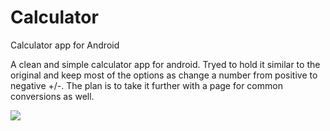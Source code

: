 # Calculator
Calculator app for Android

A clean and simple calculator app for android. Tryed to hold it similar to the original and keep most of the options as change a number
from positive to negative +/-. 
The plan is to take it further with a page for common conversions as well.


![](images/calc.jpeg)
